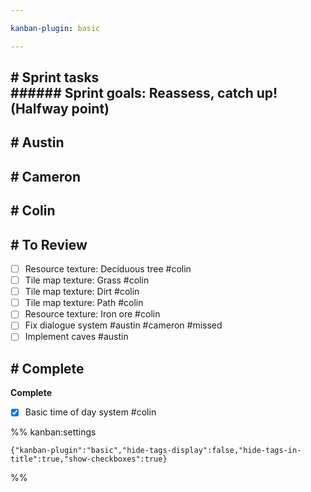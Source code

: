 ```yaml
---

kanban-plugin: basic

---
```


## # Sprint tasks<br>###### Sprint goals: Reassess, catch up! (Halfway point)



## # Austin



## # Cameron



## # Colin



## # To Review

- [ ] Resource texture: Deciduous tree #colin
- [ ] Tile map texture: Grass #colin
- [ ] Tile map texture: Dirt #colin
- [ ] Tile map texture: Path #colin
- [ ] Resource texture: Iron ore #colin
- [ ] Fix dialogue system #austin  #cameron  #missed
- [ ] Implement caves #austin

## # Complete

**Complete**
- [x] Basic time of day system #colin




%% kanban:settings
```
{"kanban-plugin":"basic","hide-tags-display":false,"hide-tags-in-title":true,"show-checkboxes":true}
```
%%